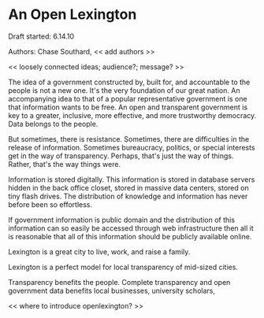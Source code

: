 # An Open Lexington

Draft started: 6.14.10

Authors: Chase Southard, << add authors >>

<< loosely connected ideas; audience?; message? >>

The idea of a government constructed by, built for, and accountable to the people is not a new one. It's the very foundation of our great nation. An accompanying idea to that of a popular representative government is one that information wants to be free. An open and transparent government is key to a greater, inclusive, more effective, and more trustworthy democracy. Data belongs to the people.

But sometimes, there is resistance. Sometimes, there are difficulties in the release of information. Sometimes bureaucracy, politics, or special interests get in the way of transparency. Perhaps, that's just the way of things. Rather, that's the way things were. 

Information is stored digitally. This information is stored in database servers hidden in the back office closet, stored in massive data centers, stored on tiny flash drives. The distribution of knowledge and information has never before been so effortless. 

If government information is public domain and the distribution of this information can so easily be accessed through web infrastructure then all it is reasonable that all of this information should be publicly available online.

Lexington is a great city to live, work, and raise a family. 

Lexington is a perfect model for local transparency of mid-sized cities.

Transparency benefits the people. Complete transparency and open government data benefits local businesses, university scholars, 

<< where to introduce openlexington? >>
